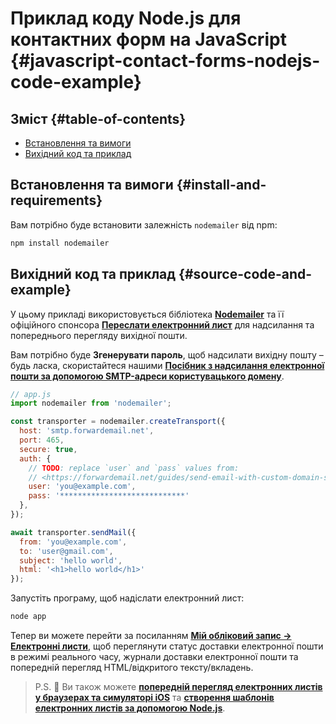 # Приклад коду Node.js для контактних форм на JavaScript {#javascript-contact-forms-nodejs-code-example}

## Зміст {#table-of-contents}

* [Встановлення та вимоги](#install-and-requirements)
* [Вихідний код та приклад](#source-code-and-example)

## Встановлення та вимоги {#install-and-requirements}

Вам потрібно буде встановити залежність `nodemailer` від npm:

```sh
npm install nodemailer
```

## Вихідний код та приклад {#source-code-and-example}

У цьому прикладі використовується бібліотека **[Nodemailer](https://github.com/nodemailer/nodemailer)** та її офіційного спонсора **[Переслати електронний лист](https://forwardemail.net)** для надсилання та попереднього перегляду вихідної пошти.

Вам потрібно буде <strong class="text-success"><i class="fa fa-key"></i>Згенерувати пароль</strong>, щоб надсилати вихідну пошту – будь ласка, скористайтеся нашими **[Посібник з надсилання електронної пошти за допомогою SMTP-адреси користувацького домену](/guides/send-email-with-custom-domain-smtp)**.

<!-- https://github.com/nodemailer/nodemailer-web/pull/22 -->

```js
// app.js
import nodemailer from 'nodemailer';

const transporter = nodemailer.createTransport({
  host: 'smtp.forwardemail.net',
  port: 465,
  secure: true,
  auth: {
    // TODO: replace `user` and `pass` values from:
    // <https://forwardemail.net/guides/send-email-with-custom-domain-smtp>
    user: 'you@example.com',
    pass: '****************************'
  },
});

await transporter.sendMail({
  from: 'you@example.com',
  to: 'user@gmail.com',
  subject: 'hello world',
  html: '<h1>hello world</h1>'
});
```

Запустіть програму, щоб надіслати електронний лист:

```sh
node app
```

Тепер ви можете перейти за посиланням **[Мій обліковий запис → Електронні листи](/my-account/emails)**, щоб переглянути статус доставки електронної пошти в режимі реального часу, журнали доставки електронної пошти та попередній перегляд HTML/відкритого тексту/вкладень.

> P.S. :tada: Ви також можете **[попередній перегляд електронних листів у браузерах та симуляторі iOS](/docs/test-preview-email-rendering-browsers-ios-simulator)** та **[створення шаблонів електронних листів за допомогою Node.js](/docs/send-emails-with-node-js-javascript)**.